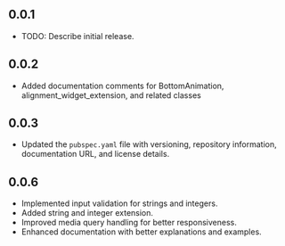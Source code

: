 ## 0.0.1

* TODO: Describe initial release.

## 0.0.2

* Added documentation comments for BottomAnimation, alignment_widget_extension, and related classes

## 0.0.3

* Updated the `pubspec.yaml` file with versioning, repository information, documentation URL, and license details.

## 0.0.6

- Implemented input validation for strings and integers.
- Added string and integer extension.
- Improved media query handling for better responsiveness.
- Enhanced documentation with better explanations and examples.
